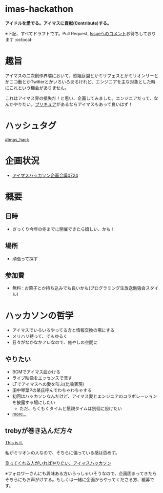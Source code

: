 imas-hackathon
===

**アイドルを愛でる。アイマスに貢献(Contribute)する。**


※下記、すべてドラフトです。Pull Request, [Issueへのコメント](https://github.com/imas/hackathon/issues/1)お待ちしております :octocat:

# 趣旨

アイマスの二次創作界隈において、歌姫庭園とかミリフェスとかミリオンリーとかニコ動とかTwitterとかいろいろあるけれど、エンジニアを主な対象とした時にこれという機会がありません。

これはアイマス界の損失だ！と思い、企画してみました。エンジニアだって、なんかやりたい。[プリキュア](http://connpass.com/series/619/)があるならアイマスもあって良いはず！

# ハッシュタグ
[#imas_hack](https://twitter.com/search?f=tweets&q=%23imas_hack&src=typd)

# 企画状況

- [アイマスハッカソン企画会議0724](http://twipla.jp/events/209574)

# 概要

## 日時

- ざっくり今年の冬までに開催できたら嬉しい、かも！

## 場所

- 頑張って探す

## 参加費

- 無料 : お菓子とか持ち込みでも良いかも(プログラミング生放送勉強会スタイル)

# ハッカソンの哲学

- アイマスでいろいろやってる方と情報交換の場にする
- メリハリ持って、でもゆるく
- 日々がなかなかアレなので、癒やしの空間に

## やりたい

- BGMでアイマス曲かける
- ライブ映像をエッセンスで流す
- LTでアイマスへの愛を叫ぶ(比喩表現)
- 田中琴葉Pの某氏呼んでわちゃわちゃする
- 初回はハッカソンなんだけど、アイマス愛とエンジニアのコラボレーションを披露する場にしたい
  - ただ、もくもくタイムと懇親タイムは別個に設けたい
- [more...](https://github.com/imas/hackathon/issues/1)

## trebyが巻き込んだ方々

[This is it.](https://twitter.com/treby006/status/747634301110362112)

私がミリオンの人なので、そちらに偏っている感は否めず。

[乗ってくれる人がいればやりたい、アイマスハッカソン](https://twitter.com/treby006/status/747637171037810688)

※フォロワーさんにも興味ある方いらっしゃいそうなので、企画固まってきたらそちらにもお声がけする。もしくは一緒に企画からやってくださる方、緩募です。
